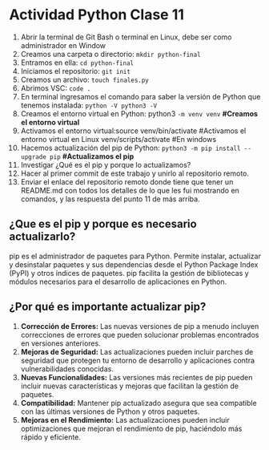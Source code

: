 # Actividad Python Clase 11
1. Abrir la terminal de Git Bash o terminal en Linux, debe ser como administrador en Window
2. Creamos una carpeta o directorio: ```mkdir python-final```
3. Entramos en ella: ```cd python-final```
4. Iniciamos el repositorio: ```git init```
5. Creamos un archivo: ```touch finales.py```
6. Abrimos VSC: ```code .```
7. En terminal ingresamos el comando para saber la versión de Python que tenemos instalada: ```python -V python3 -V```
8. Creamos el entorno virtual en Python: python3 ```-m venv venv``` **#Creamos el entorno virtual**
9. Activamos el entorno virtual:source venv/bin/activate #Activamos el entorno virtual en Linux venv/scripts/activate #En windows
10. Hacemos actualización del pip de Python: ```python3 -m pip install --upgrade pip``` **#Actualizamos el pip**
11. Investigar ¿Qué es el pip y porque lo actualizamos?
12. Hacer al primer commit de este trabajo y unirlo al repositorio remoto.
13. Enviar el enlace del repositorio remoto donde tiene que tener un README.md con todos los detalles de lo que les fui mostrando en comandos, y las respuesta del punto 11 de más arriba.

## ¿Que es el pip y porque es necesario actualizarlo?
pip es el administrador de paquetes para Python. Permite instalar, actualizar y desinstalar paquetes y sus dependencias desde el Python Package Index (PyPI) y otros índices de paquetes. pip facilita la gestión de bibliotecas y módulos necesarios para el desarrollo de aplicaciones en Python.

## ¿Por qué es importante actualizar pip?
1. **Corrección de Errores:** Las nuevas versiones de pip a menudo incluyen correcciones de errores que pueden solucionar problemas encontrados en versiones anteriores.
2. **Mejoras de Seguridad:** Las actualizaciones pueden incluir parches de seguridad que protegen tu entorno de desarrollo y aplicaciones contra vulnerabilidades conocidas.
3. **Nuevas Funcionalidades:** Las versiones más recientes de pip pueden incluir nuevas características y mejoras que facilitan la gestión de paquetes.
4. **Compatibilidad:** Mantener pip actualizado asegura que sea compatible con las últimas versiones de Python y otros paquetes.
5. **Mejoras en el Rendimiento:** Las actualizaciones pueden incluir optimizaciones que mejoran el rendimiento de pip, haciéndolo más rápido y eficiente.
